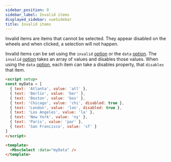 ```yaml
---
sidebar_position: 9
sidebar_label: Invalid items
displayed_sidebar: vueSidebar
title: Invalid items
---
```


Invalid items are items that cannot be selected. They appear disabled on the wheels and when clicked, a selection will not happen.

Invalid items can be set using the `invalid` [option](/vue/select/api#opt-invalid) or the `data` [option](/vue/select/api#opt-data). The `invalid` [option](/vue/select/api#opt-invalid) takes an array of values and disables those values. When using the `data` [option](/vue/select/api#opt-data), each item can take a disables property, that `disables` that item.

```html title="Invalid example"
<script setup>
const myData = [
  { text: 'Atlanta', value: 'atl' },
  { text: 'Berlin', value: 'ber' },
  { text: 'Boston', value: 'bos' },
  { text: 'Chicago', value: 'chi', disabled: true },
  { text: 'London', value: 'lon', disabled: true },
  { text: 'Los Angeles', value: 'la' },
  { text: 'New York', value: 'ny' },
  { text: 'Paris', value: 'par' },
  { text: 'San Francisco', value: 'sf' }
]
</script>

<template>
  <MbscSelect :data="myData" />
</template>
```